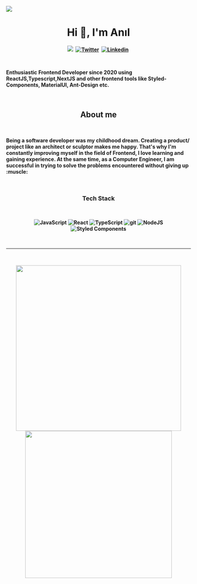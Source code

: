 ![](https://komarev.com/ghpvc/?username=aniler0&color=blueviolet)
<h1 align="center"></h1>
<p>
  <h1 align="center"><b>Hi 👋, I'm Anıl</h1>
</p>
<p align="center">
<a href="https://www.aniler.me"><img src="https://img.shields.io/badge/-PORTFOLIO-%23ff69b4&?style=for-the-badge&?color=ff69b4 alt="Portfolio" /></a>&nbsp;
<a href="https://twitter.com/_aniler"><img src="https://img.shields.io/badge/Twitter-1DA1F2?style=for-the-badge&logo=twitter&logoColor=white" alt="Twitter" /></a>&nbsp;
<a href="https://www.linkedin.com/in/aniler0/"><img src="https://img.shields.io/badge/LinkedIn-0072b1?style=for-the-badge&logo=linkedin&logoColor=white" alt="Linkedin" /></a>&nbsp;
</p>
<br />

<p>Enthusiastic Frontend Developer since 2020 using ReactJS,Typescript,NextJS and other frontend tools like Styled-Components, MaterialUI, Ant-Design etc. </p>
<br />

<h2 align="center">About me</h2>
<br />
<p>Being a software developer was my childhood dream. Creating a product/
project like an architect or sculptor makes me happy. That's why I'm 
constantly improving myself in the field of Frontend, I love learning and 
gaining experience. At the same time, as a Computer Engineer, I am 
successful in trying to solve the problems encountered without giving up :muscle:</p>
<br />

<p>
<h3 align="center">Tech Stack</h3>
</p>
<br />
<p align="center">
  <img alt="JavaScript" src="https://img.shields.io/badge/-JavaScript-ffd500?style=flat-square&logo=javascript&logoColor=black" />
  <img alt="React" src="https://img.shields.io/badge/-React-198CFF?style=flat-square&logo=react&logoColor=white" />
  <img alt="TypeScript" src="https://img.shields.io/badge/-TypeScript-007ACC?style=flat-square&logo=typescript&logoColor=white" />
  <img alt="git" src="https://img.shields.io/badge/-Git-F05032?style=flat-square&logo=git&logoColor=white" />
  <img alt="NodeJS" src="https://img.shields.io/badge/-Node-339933?style=flat-square&logo=node.js&logoColor=white" />
  <img alt="Styled Components" src="https://img.shields.io/badge/-Styled_Components-DB7093?style=flat-square&logo=styled-components&logoColor=white" />
      
   </p>
<br />

---

<br />
<p align="center">
<img src="https://github-readme-stats.vercel.app/api?username=aniler0&theme=gotham&show_icons=true" width="450"/>
<img src="https://github-readme-stats.vercel.app/api/top-langs?username=aniler0&show_icons=true&theme=gotham&locale=en&layout=compact" width="400" />
</p>

